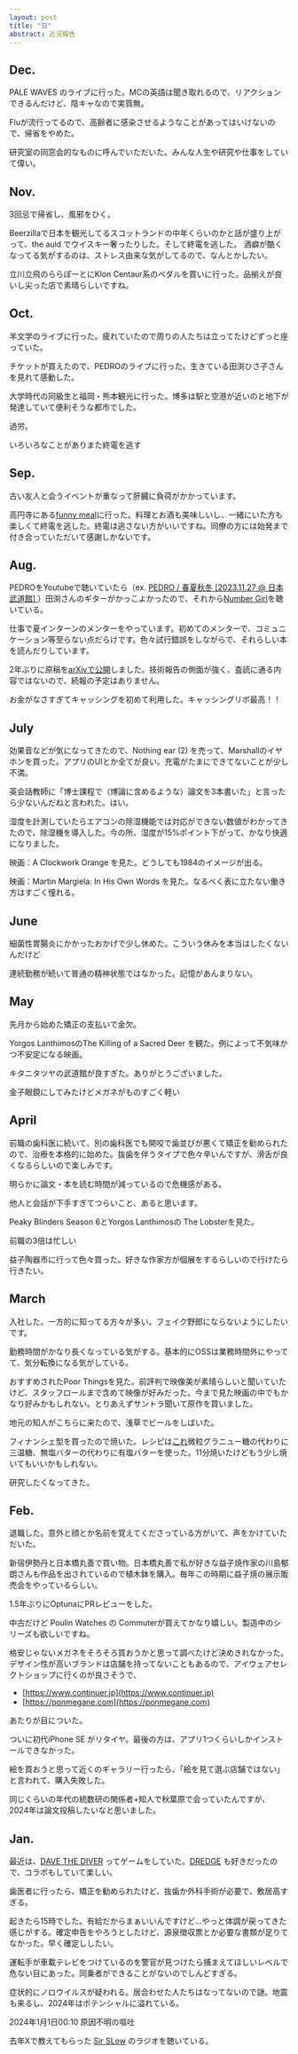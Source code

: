```yaml
---
layout: post
title: "日"
abstract: 近況報告
---
```


## Dec.

PALE WAVES のライブに行った。MCの英語は聞き取れるので、リアクションできるんだけど、陰キャなので実質無。

Fluが流行ってるので、高齢者に感染させるようなことがあってはいけないので、帰省をやめた。

研究室の同窓会的なものに呼んでいただいた。みんな人生や研究や仕事をしていて偉い。

## Nov.

3回忌で帰省し、風邪をひく。

Beerzillaで日本を観光してるスコットランドの中年くらいのかと話が盛り上がって、the auld でウイスキー奢ったりした。そして終電を逃した。
酒癖が酷くなってる気がするのは、ストレス由来な気がしてるので、なんとかしたい。

立川立飛のららぽーとにKlon Centaur系のペダルを買いに行った。品揃えが良いし尖った店で素晴らしいですね。

## Oct.

羊文学のライブに行った。疲れていたので周りの人たちは立ってたけどずっと座っていた。

チケットが買えたので、PEDROのライブに行った。生きている田渕ひさ子さんを見れて感動した。

大学時代の同級生と福岡・熊本観光に行った。博多は駅と空港が近いのと地下が発達していて便利そうな都市でした。

過労。

いろいろなことがありまた終電を逃す

## Sep.

古い友人と会うイベントが重なって肝臓に負荷がかかっています。

高円寺にある[funny meal](https://www.instagram.com/funnymeal_koenji)に行った。料理とお酒も美味しいし、一緒にいた方も楽しくて終電を逃した。終電は逃さない方がいいですね。同僚の方には始発まで付き合っていただいて感謝しかないです。


## Aug.

PEDROをYoutubeで聴いていたら（ex. [PEDRO / 春夏秋冬 [2023.11.27 @ 日本武道館]
](https://www.youtube.com/watch?v=sBxVNpbEcXk) ）田渕さんのギターがかっこよかったので、それから[Number Girl](https://numbergirl.com/)を聴いている。

仕事で夏インターンのメンターをやっています。初めてのメンターで、コミュニケーション等至らない点だらけです。色々試行錯誤をしながらで、それらしい本を読んだりしています。

2年ぶりに原稿を[arXivで公開](https://arxiv.org/abs/2408.08027)しました。技術報告の側面が強く、査読に通る内容ではないので、続報の予定はありません。

お金がなさすぎてキャッシングを初めて利用した。キャッシングリボ最高！！

## July

効果音などが気になってきたので、Nothing ear (2) を売って、Marshallのイヤホンを買った。アプリのUIとか全てが良い。充電がたまにできてないことが少し不満。

英会話教師に「博士課程で（博論に含めるような）論文を3本書いた」と言ったら少ないんだねと言われた。はい。

湿度を計測していたらエアコンの除湿機能では対応ができない数値がわかってきたので、除湿機を導入した。今の所、湿度が15%ポイント下がって、かなり快適になりました。

映画：A Clockwork Orange を見た。どうしても1984のイメージが出る。

映画：Martin Margiela: In His Own Words を見た。なるべく表に立たない働き方はすごく憧れる。

## June

細菌性胃腸炎にかかったおかげで少し休めた。こういう休みを本当はしたくないんだけど

連続勤務が続いて普通の精神状態ではなかった。記憶があんまりない。

## May

先月から始めた矯正の支払いで金欠。

Yorgos LanthimosのThe Killing of a Sacred Deer を観た。例によって不気味かつ不安定になる映画。

キタニタツヤの武道館が良すぎた。ありがとうございました。

金子眼鏡にしてみたけどメガネがものすごく軽い

## April

前職の歯科医に続いて、別の歯科医でも開咬で歯並びが悪くて矯正を勧められたので、治療を本格的に始めた。抜歯を伴うタイプで色々辛いんですが、滑舌が良くなるらしいので楽しみです。

明らかに論文・本を読む時間が減っているので危機感がある。

他人と会話が下手すぎてつらいこと、あると思います。

Peaky Blinders Season 6とYorgos Lanthimosの The Lobsterを見た。

前職の3倍は忙しい

益子陶器市に行って色々買った。好きな作家方が個展をするらしいので行けたら行きたい。

## March

入社した。一方的に知ってる方々が多い。フェイク野郎にならないようにしたいです。

勤務時間がかなり長くなっている気がする。基本的にOSSは業務時間外にやってて、気分転換になる気がしている。

おすすめされたPoor Thingsを見た。前評判で映像美が素晴らしいと聞いていたけど、スタッフロールまで含めて映像が好みだった。今まで見た映画の中でもかなり好みかもしれない。とりあえずサントラ聞いて原作を買いました。

地元の知人がこちらに来たので、浅草でビールをしばいた。

フィナンシェ型を買ったので焼いた。レシピは[これ](https://tomiz.com/recipe/pro/detail/20211014163651)微粒グラニュー糖の代わりに三温糖、無塩バターの代わりに有塩バターを使った。11分焼いたけどもう少し焼いてもいいかもしれない。

研究したくなってきた。

## Feb.

退職した。意外と顔とか名前を覚えてくださっている方がいて、声をかけていただいた。

新宿伊勢丹と日本橋丸善で買い物。日本橋丸善で私が好きな益子焼作家の川島郁朗さんも作品を出されているので植木鉢を購入。毎年この時期に益子焼の展示販売会をやっているらしい。

1.5年ぶりにOptunaにPRレビューをした。

中古だけど Poulin Watches の Commuterが買えてかなり嬉しい。製造中のシリーズも欲しいですね。

格安じゃないメガネをそろそろ買おうかと思って調べたけど決めきれなかった。デザイン性が高いブランドは店舗を持ってないこともあるので、アイウェアセレクトショップに行くのが良さそうで、

- [https://www.continuer.jp](https://www.continuer.jp)
- [https://ponmegane.com](https://ponmegane.com)

あたりが目についた。

ついに初代iPhone SE がリタイヤ。最後の方は、アプリ1つくらいしかインストールできなかった。

絵を買おうと思って近くのギャラリー行ったら、「絵を見て選ぶ店舗ではない」と言われて、購入失敗した。

同じくらいの年代の統数研の関係者+知人で秋葉原で会っていたんですが、2024年は論文投稿したいなと思いました。

## Jan.

最近は、[DAVE THE DIVER](https://store-jp.nintendo.com/list/software/70010000060371.html) ってゲームをしていた。[DREDGE](https://store-jp.nintendo.com/list/software/70010000060548.html) も好きだったので、コラボもしていて楽しい。

歯医者に行ったら、矯正を勧められたけど、抜歯か外科手術が必要で、敷居高すぎる。

起きたら15時でした。有給だからまぁいいんですけど…やっと体調が戻ってきた感じがする。確定申告をやろうとしたけど、源泉徴収票とか必要な書類が足りてなかった。早く確定ししたい。

運転手が車載テレビをつけているのを警官が見つけたら捕まえてほしいレベルで危ない目にあった。同乗者ができることがないのでしんどすぎる。

症状的にノロウイルスが疑われる。居合わせた人たちはなってないので謎。地震も来るし、2024年はポテンシャルに溢れている。

2024年1月1日00:10 原因不明の嘔吐

去年Xで教えてもらった [Sir SLow](https://www.j-wave.co.jp/contents/navigator/sirslow.html) のラジオを聴いている。
